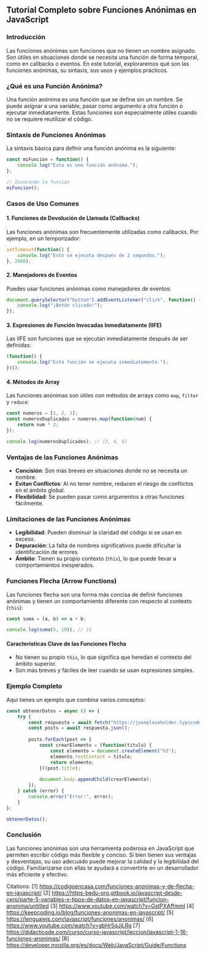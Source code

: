 ## Tutorial Completo sobre Funciones Anónimas en JavaScript

### Introducción

Las funciones anónimas son funciones que no tienen un nombre asignado. Son útiles en situaciones donde se necesita una función de forma temporal, como en callbacks o eventos. En este tutorial, exploraremos qué son las funciones anónimas, su sintaxis, sus usos y ejemplos prácticos.

### ¿Qué es una Función Anónima?

Una función anónima es una función que se define sin un nombre. Se puede asignar a una variable, pasar como argumento a otra función o ejecutar inmediatamente. Estas funciones son especialmente útiles cuando no se requiere reutilizar el código.

### Sintaxis de Funciones Anónimas

La sintaxis básica para definir una función anónima es la siguiente:

```javascript
const miFuncion = function() {
    console.log("Esta es una función anónima.");
};

// Invocando la función
miFuncion();
```

### Casos de Uso Comunes

#### 1. **Funciones de Devolución de Llamada (Callbacks)**

Las funciones anónimas son frecuentemente utilizadas como callbacks. Por ejemplo, en un temporizador:

```javascript
setTimeout(function() {
    console.log("Esto se ejecuta después de 2 segundos.");
}, 2000);
```

#### 2. **Manejadores de Eventos**

Puedes usar funciones anónimas como manejadores de eventos:

```javascript
document.querySelector("button").addEventListener("click", function() {
    console.log("¡Botón clicado!");
});
```

#### 3. **Expresiones de Función Invocadas Inmediatamente (IIFE)**

Las IIFE son funciones que se ejecutan inmediatamente después de ser definidas:

```javascript
(function() {
    console.log("Esta función se ejecuta inmediatamente.");
})();
```

#### 4. **Métodos de Array**

Las funciones anónimas son útiles con métodos de arrays como `map`, `filter` y `reduce`:

```javascript
const numeros = [1, 2, 3];
const numerosDuplicados = numeros.map(function(num) {
    return num * 2;
});

console.log(numerosDuplicados); // [2, 4, 6]
```

### Ventajas de las Funciones Anónimas

- **Concisión**: Son más breves en situaciones donde no se necesita un nombre.
- **Evitan Conflictos**: Al no tener nombre, reducen el riesgo de conflictos en el ámbito global.
- **Flexibilidad**: Se pueden pasar como argumentos a otras funciones fácilmente.

### Limitaciones de las Funciones Anónimas

- **Legibilidad**: Pueden disminuir la claridad del código si se usan en exceso.
- **Depuración**: La falta de nombres significativos puede dificultar la identificación de errores.
- **Ámbito**: Tienen su propio contexto (`this`), lo que puede llevar a comportamientos inesperados.

### Funciones Flecha (Arrow Functions)

Las funciones flecha son una forma más concisa de definir funciones anónimas y tienen un comportamiento diferente con respecto al contexto (`this`):

```javascript
const suma = (a, b) => a + b;

console.log(suma(5, 10)); // 15
```

#### Características Clave de las Funciones Flecha

- No tienen su propio `this`, lo que significa que heredan el contexto del ámbito superior.
- Son más breves y fáciles de leer cuando se usan expresiones simples.

### Ejemplo Completo

Aquí tienes un ejemplo que combina varios conceptos:

```javascript
const obtenerDatos = async () => {
    try {
        const respuesta = await fetch("https://jsonplaceholder.typicode.com/posts");
        const posts = await respuesta.json();
        
        posts.forEach(post => {
            const crearElemento = (function(titulo) {
                const elemento = document.createElement("h3");
                elemento.textContent = titulo;
                return elemento;
            })(post.title);
            
            document.body.appendChild(crearElemento);
        });
    } catch (error) {
        console.error("Error:", error);
    }
};

obtenerDatos();
```

### Conclusión

Las funciones anónimas son una herramienta poderosa en JavaScript que permiten escribir código más flexible y conciso. Si bien tienen sus ventajas y desventajas, su uso adecuado puede mejorar la calidad y la legibilidad del código. Familiarizarse con ellas te ayudará a convertirte en un desarrollador más eficiente y efectivo.

Citations:
[1] https://codigoencasa.com/funciones-anonimas-y-de-flecha-en-javascript/
[2] https://https-bedu-org.gitbook.io/javascript-desde-cero/parte-5-variables-y-tipos-de-datos-en-javascript/funcion-anonima/untitled
[3] https://www.youtube.com/watch?v=GstPXAffmmI
[4] https://keepcoding.io/blog/funciones-anonimas-en-javascript/
[5] https://lenguajejs.com/javascript/funciones/anonimas/
[6] https://www.youtube.com/watch?v=gbHr5qJjLRg
[7] https://didacticode.com/curso/curso-javascript/leccion/javascript-1-16-funciones-anonimas/
[8] https://developer.mozilla.org/es/docs/Web/JavaScript/Guide/Functions